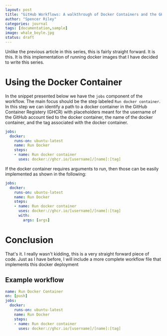 ```yaml
---
layout: post
title: "GitHub Workflows: A walkthrough of Docker Containers and the GHCR Part 2"
author: "Spencer Riley"
categories: journal
tags: [documentation,sample]
image: whale_boyle.jpg
status: draft
---
```


Unlike the previous article in this series, this is fairly straight forward. It is this. It is this implementation of running docker images that I have decided to write this series. 

# Using the Docker Container
In the snippet presented below we have the `jobs` component of the workflow. The main focus should be the step labeled `Run docker container`. In this step we can identify a path to a docker container in the GitHub Container Registery (GHCR) with placeholders meant for the username of the GitHub account tied to the docker container, the name of the docker container, and the tag associated with the docker container. 

```yml
jobs:
  docker:
    runs-on: ubuntu-latest
    name: Run Docker
    steps:
    - name: Run docker container
      uses: docker://ghcr.io/[username]/[name]:[tag]
```
If the docker container requires arguments to run, then those can be easily implemented as shown in the following:
```yml
jobs:
  docker:
    runs-on: ubuntu-latest
    name: Run Docker
    steps:
    - name: Run docker container
      uses: docker://ghcr.io/[username]/[name]:[tag]
      with:
        args: [args]
```

# Conclusion
That's it. I really wasn't kidding, this is a very straight forward piece of code. Just as I have before, I will include a more complete workflow file that implements this docker deployment

## Example workflow
```yml
name: Run Docker Container
on: [push]
jobs:
  docker:
    runs-on: ubuntu-latest
    name: Run Docker
    steps:
    - name: Run docker container
      uses: docker://ghcr.io/[username]/[name]:[tag]
```

